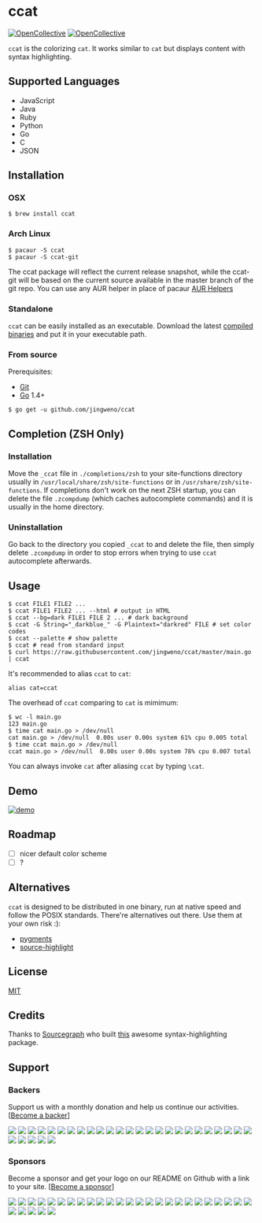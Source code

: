 # ccat
[![OpenCollective](https://opencollective.com/ccat/backers/badge.svg)](#backers) 
[![OpenCollective](https://opencollective.com/ccat/sponsors/badge.svg)](#sponsors)

`ccat` is the colorizing `cat`. It works similar to `cat` but displays content with syntax highlighting.

## Supported Languages

* JavaScript
* Java
* Ruby
* Python
* Go
* C
* JSON

## Installation

### OSX

```
$ brew install ccat
```

### Arch Linux

```
$ pacaur -S ccat
$ pacaur -S ccat-git
```
The ccat package will reflect the current release snapshot, while the ccat-git will be based on the current source available in the master branch of the git repo. You can use any AUR helper in place of pacaur [AUR Helpers](https://wiki.archlinux.org/index.php/AUR_helpers)

### Standalone

`ccat` can be easily installed as an executable.
Download the latest [compiled binaries](https://github.com/jingweno/ccat/releases) and put it in your executable path.

### From source

Prerequisites:
- [Git](http://git-scm.com/book/en/v2/Getting-Started-Installing-Git)
- [Go](https://golang.org/doc/install) 1.4+

```
$ go get -u github.com/jingweno/ccat
```

## Completion (ZSH Only)

### Installation
Move the `_ccat` file in `./completions/zsh` to your site-functions directory usually in `/usr/local/share/zsh/site-functions` or in `/usr/share/zsh/site-functions`. If completions don't work on the next ZSH startup, you can delete the file `.zcompdump` (which caches autocomplete commands) and it is usually in the home directory.
### Uninstallation
Go back to the directory you copied `_ccat` to and delete the file, then simply delete `.zcompdump` in order to stop errors when trying to use `ccat` autocomplete afterwards.

## Usage

```
$ ccat FILE1 FILE2 ...
$ ccat FILE1 FILE2 ... --html # output in HTML
$ ccat --bg=dark FILE1 FILE 2 ... # dark background
$ ccat -G String="_darkblue_" -G Plaintext="darkred" FILE # set color codes
$ ccat --palette # show palette
$ ccat # read from standard input
$ curl https://raw.githubusercontent.com/jingweno/ccat/master/main.go | ccat
```

It's recommended to alias `ccat` to `cat`:

```
alias cat=ccat
```

The overhead of `ccat` comparing to `cat` is mimimum:

```
$ wc -l main.go
123 main.go
$ time cat main.go > /dev/null
cat main.go > /dev/null  0.00s user 0.00s system 61% cpu 0.005 total
$ time ccat main.go > /dev/null
ccat main.go > /dev/null  0.00s user 0.00s system 78% cpu 0.007 total
```

You can always invoke `cat` after aliasing `ccat` by typing `\cat`.

## Demo

[![demo](https://asciinema.org/a/21858.png)](https://asciinema.org/a/21858)

## Roadmap

- [ ] nicer default color scheme
- [ ] ?

## Alternatives

`ccat` is designed to be distributed in one binary, run at native speed
and follow the POSIX standards. There're alternatives out there.
Use them at your own risk :):

* [pygments](http://pygments.org/)
* [source-highlight](https://www.gnu.org/software/src-highlite/)

## License

[MIT](https://github.com/jingweno/ccat/blob/master/LICENSE)

## Credits

Thanks to [Sourcegraph](https://github.com/sourcegraph) who built [this](https://github.com/sourcegraph/syntaxhighlight) awesome syntax-highlighting package.

## Support

### Backers
Support us with a monthly donation and help us continue our activities. [[Become a backer](https://opencollective.com/ccat#backer)]

<a href="https://opencollective.com/ccat/backer/0/website" target="_blank"><img src="https://opencollective.com/ccat/backer/0/avatar.svg"></a>
<a href="https://opencollective.com/ccat/backer/1/website" target="_blank"><img src="https://opencollective.com/ccat/backer/1/avatar.svg"></a>
<a href="https://opencollective.com/ccat/backer/2/website" target="_blank"><img src="https://opencollective.com/ccat/backer/2/avatar.svg"></a>
<a href="https://opencollective.com/ccat/backer/3/website" target="_blank"><img src="https://opencollective.com/ccat/backer/3/avatar.svg"></a>
<a href="https://opencollective.com/ccat/backer/4/website" target="_blank"><img src="https://opencollective.com/ccat/backer/4/avatar.svg"></a>
<a href="https://opencollective.com/ccat/backer/5/website" target="_blank"><img src="https://opencollective.com/ccat/backer/5/avatar.svg"></a>
<a href="https://opencollective.com/ccat/backer/6/website" target="_blank"><img src="https://opencollective.com/ccat/backer/6/avatar.svg"></a>
<a href="https://opencollective.com/ccat/backer/7/website" target="_blank"><img src="https://opencollective.com/ccat/backer/7/avatar.svg"></a>
<a href="https://opencollective.com/ccat/backer/8/website" target="_blank"><img src="https://opencollective.com/ccat/backer/8/avatar.svg"></a>
<a href="https://opencollective.com/ccat/backer/9/website" target="_blank"><img src="https://opencollective.com/ccat/backer/9/avatar.svg"></a>
<a href="https://opencollective.com/ccat/backer/10/website" target="_blank"><img src="https://opencollective.com/ccat/backer/10/avatar.svg"></a>
<a href="https://opencollective.com/ccat/backer/11/website" target="_blank"><img src="https://opencollective.com/ccat/backer/11/avatar.svg"></a>
<a href="https://opencollective.com/ccat/backer/12/website" target="_blank"><img src="https://opencollective.com/ccat/backer/12/avatar.svg"></a>
<a href="https://opencollective.com/ccat/backer/13/website" target="_blank"><img src="https://opencollective.com/ccat/backer/13/avatar.svg"></a>
<a href="https://opencollective.com/ccat/backer/14/website" target="_blank"><img src="https://opencollective.com/ccat/backer/14/avatar.svg"></a>
<a href="https://opencollective.com/ccat/backer/15/website" target="_blank"><img src="https://opencollective.com/ccat/backer/15/avatar.svg"></a>
<a href="https://opencollective.com/ccat/backer/16/website" target="_blank"><img src="https://opencollective.com/ccat/backer/16/avatar.svg"></a>
<a href="https://opencollective.com/ccat/backer/17/website" target="_blank"><img src="https://opencollective.com/ccat/backer/17/avatar.svg"></a>
<a href="https://opencollective.com/ccat/backer/18/website" target="_blank"><img src="https://opencollective.com/ccat/backer/18/avatar.svg"></a>
<a href="https://opencollective.com/ccat/backer/19/website" target="_blank"><img src="https://opencollective.com/ccat/backer/19/avatar.svg"></a>
<a href="https://opencollective.com/ccat/backer/20/website" target="_blank"><img src="https://opencollective.com/ccat/backer/20/avatar.svg"></a>
<a href="https://opencollective.com/ccat/backer/21/website" target="_blank"><img src="https://opencollective.com/ccat/backer/21/avatar.svg"></a>
<a href="https://opencollective.com/ccat/backer/22/website" target="_blank"><img src="https://opencollective.com/ccat/backer/22/avatar.svg"></a>
<a href="https://opencollective.com/ccat/backer/23/website" target="_blank"><img src="https://opencollective.com/ccat/backer/23/avatar.svg"></a>
<a href="https://opencollective.com/ccat/backer/24/website" target="_blank"><img src="https://opencollective.com/ccat/backer/24/avatar.svg"></a>
<a href="https://opencollective.com/ccat/backer/25/website" target="_blank"><img src="https://opencollective.com/ccat/backer/25/avatar.svg"></a>
<a href="https://opencollective.com/ccat/backer/26/website" target="_blank"><img src="https://opencollective.com/ccat/backer/26/avatar.svg"></a>
<a href="https://opencollective.com/ccat/backer/27/website" target="_blank"><img src="https://opencollective.com/ccat/backer/27/avatar.svg"></a>
<a href="https://opencollective.com/ccat/backer/28/website" target="_blank"><img src="https://opencollective.com/ccat/backer/28/avatar.svg"></a>
<a href="https://opencollective.com/ccat/backer/29/website" target="_blank"><img src="https://opencollective.com/ccat/backer/29/avatar.svg"></a>


### Sponsors
Become a sponsor and get your logo on our README on Github with a link to your site. [[Become a sponsor](https://opencollective.com/ccat#sponsor)]

<a href="https://opencollective.com/ccat/sponsor/0/website" target="_blank"><img src="https://opencollective.com/ccat/sponsor/0/avatar.svg"></a>
<a href="https://opencollective.com/ccat/sponsor/1/website" target="_blank"><img src="https://opencollective.com/ccat/sponsor/1/avatar.svg"></a>
<a href="https://opencollective.com/ccat/sponsor/2/website" target="_blank"><img src="https://opencollective.com/ccat/sponsor/2/avatar.svg"></a>
<a href="https://opencollective.com/ccat/sponsor/3/website" target="_blank"><img src="https://opencollective.com/ccat/sponsor/3/avatar.svg"></a>
<a href="https://opencollective.com/ccat/sponsor/4/website" target="_blank"><img src="https://opencollective.com/ccat/sponsor/4/avatar.svg"></a>
<a href="https://opencollective.com/ccat/sponsor/5/website" target="_blank"><img src="https://opencollective.com/ccat/sponsor/5/avatar.svg"></a>
<a href="https://opencollective.com/ccat/sponsor/6/website" target="_blank"><img src="https://opencollective.com/ccat/sponsor/6/avatar.svg"></a>
<a href="https://opencollective.com/ccat/sponsor/7/website" target="_blank"><img src="https://opencollective.com/ccat/sponsor/7/avatar.svg"></a>
<a href="https://opencollective.com/ccat/sponsor/8/website" target="_blank"><img src="https://opencollective.com/ccat/sponsor/8/avatar.svg"></a>
<a href="https://opencollective.com/ccat/sponsor/9/website" target="_blank"><img src="https://opencollective.com/ccat/sponsor/9/avatar.svg"></a>
<a href="https://opencollective.com/ccat/sponsor/10/website" target="_blank"><img src="https://opencollective.com/ccat/sponsor/10/avatar.svg"></a>
<a href="https://opencollective.com/ccat/sponsor/11/website" target="_blank"><img src="https://opencollective.com/ccat/sponsor/11/avatar.svg"></a>
<a href="https://opencollective.com/ccat/sponsor/12/website" target="_blank"><img src="https://opencollective.com/ccat/sponsor/12/avatar.svg"></a>
<a href="https://opencollective.com/ccat/sponsor/13/website" target="_blank"><img src="https://opencollective.com/ccat/sponsor/13/avatar.svg"></a>
<a href="https://opencollective.com/ccat/sponsor/14/website" target="_blank"><img src="https://opencollective.com/ccat/sponsor/14/avatar.svg"></a>
<a href="https://opencollective.com/ccat/sponsor/15/website" target="_blank"><img src="https://opencollective.com/ccat/sponsor/15/avatar.svg"></a>
<a href="https://opencollective.com/ccat/sponsor/16/website" target="_blank"><img src="https://opencollective.com/ccat/sponsor/16/avatar.svg"></a>
<a href="https://opencollective.com/ccat/sponsor/17/website" target="_blank"><img src="https://opencollective.com/ccat/sponsor/17/avatar.svg"></a>
<a href="https://opencollective.com/ccat/sponsor/18/website" target="_blank"><img src="https://opencollective.com/ccat/sponsor/18/avatar.svg"></a>
<a href="https://opencollective.com/ccat/sponsor/19/website" target="_blank"><img src="https://opencollective.com/ccat/sponsor/19/avatar.svg"></a>
<a href="https://opencollective.com/ccat/sponsor/20/website" target="_blank"><img src="https://opencollective.com/ccat/sponsor/20/avatar.svg"></a>
<a href="https://opencollective.com/ccat/sponsor/21/website" target="_blank"><img src="https://opencollective.com/ccat/sponsor/21/avatar.svg"></a>
<a href="https://opencollective.com/ccat/sponsor/22/website" target="_blank"><img src="https://opencollective.com/ccat/sponsor/22/avatar.svg"></a>
<a href="https://opencollective.com/ccat/sponsor/23/website" target="_blank"><img src="https://opencollective.com/ccat/sponsor/23/avatar.svg"></a>
<a href="https://opencollective.com/ccat/sponsor/24/website" target="_blank"><img src="https://opencollective.com/ccat/sponsor/24/avatar.svg"></a>
<a href="https://opencollective.com/ccat/sponsor/25/website" target="_blank"><img src="https://opencollective.com/ccat/sponsor/25/avatar.svg"></a>
<a href="https://opencollective.com/ccat/sponsor/26/website" target="_blank"><img src="https://opencollective.com/ccat/sponsor/26/avatar.svg"></a>
<a href="https://opencollective.com/ccat/sponsor/27/website" target="_blank"><img src="https://opencollective.com/ccat/sponsor/27/avatar.svg"></a>
<a href="https://opencollective.com/ccat/sponsor/28/website" target="_blank"><img src="https://opencollective.com/ccat/sponsor/28/avatar.svg"></a>
<a href="https://opencollective.com/ccat/sponsor/29/website" target="_blank"><img src="https://opencollective.com/ccat/sponsor/29/avatar.svg"></a>
